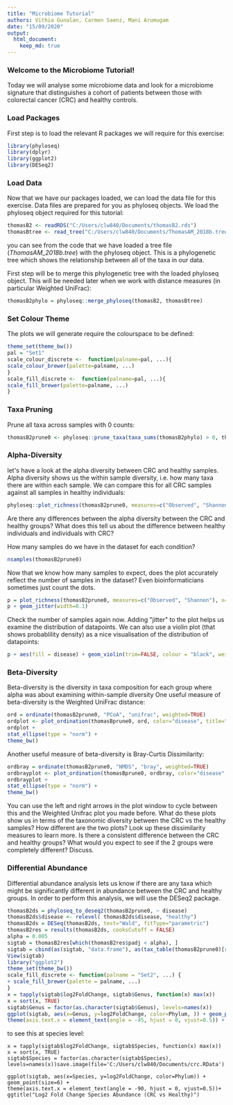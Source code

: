 ```yaml
---
title: "Microbiome Tutorial"
authors: Vithia Gunalan, Carmen Saenz, Mani Arumugam
date: "15/09/2020"
output:
  html_document:
    keep_md: true
---
```



### Welcome to the Microbiome Tutorial!
Today we will analyse some microbiome data and look for a microbiome signature that distinguishes a cohort of patients between those with colorectal cancer (CRC) and healthy controls.


### Load Packages

First step is to load the relevant R packages we will require for this exercise:

```r
library(phyloseq)
library(dplyr)
library(ggplot2)
library(DESeq2)
```

### Load Data

Now that we have our packages loaded, we can load the data file for this exercise.
Data files are prepared for you as phyloseq objects.
We load the phyloseq object required for this tutorial:

```r
thomasB2 <- readRDS("C:/Users/clw840/Documents/thomasB2.rds")
thomasBtree <- read_tree("C:/Users/clw840/Documents/ThomasAM_2018b.tree")
```

you can see from the code that we have loaded a tree file (_ThomasAM_2018b.tree_) with the phyloseq object.
This is a phylogenetic tree which shows the relationship between all of the taxa in our data.

First step will be to merge this phylogenetic tree with the loaded phyloseq object.
This will be needed later when we work with distance measures (in particular Weighted UniFrac):

```r
thomasB2phylo = phyloseq::merge_phyloseq(thomasB2, thomasBtree)
```

### Set Colour Theme

The plots we will generate require the colourspace to be defined:

```r
theme_set(theme_bw())
pal = "Set1"
scale_colour_discrete <-  function(palname=pal, ...){
scale_colour_brewer(palette=palname, ...)
}
scale_fill_discrete <-  function(palname=pal, ...){
scale_fill_brewer(palette=palname, ...)
}
```

### Taxa Pruning

Prune all taxa across samples with 0 counts:

```r
thomasB2prune0 <- phyloseq::prune_taxa(taxa_sums(thomasB2phylo) > 0, thomasB2phylo)
```

### Alpha-Diversity

let's have a look at the alpha diversity between CRC and healthy samples.
Alpha diversity shows us the within sample diversity, i.e. how many taxa there are within each sample.
We can compare this for all CRC samples against all samples in healthy individuals:

```r
phyloseq::plot_richness(thomasB2prune0, measures=c("Observed", "Shannon"), x="disease", color="disease")
```

Are there any differences between the alpha diversity between the CRC and healthy groups?
What does this tell us about the difference between healthy individuals and individuals with CRC?

How many samples do we have in the dataset for each condition?

```r
nsamples(thomasB2prune0)
```

Now that we know how many samples to expect, does the plot accurately reflect the number of samples in the dataset?
Even bioinformaticians sometimes just count the dots.


```r
p = plot_richness(thomasB2prune0, measures=c("Observed", "Shannon"), x="disease", color="disease")
p + geom_jitter(width=0.1)
```

Check the number of samples again now.
Adding "jitter" to the plot helps us examine the distribution of datapoints.
We can also use a violin plot (that shows probablility density) as a nice visualisation of the distribution of datapoints:

```r
p + aes(fill = disease) + geom_violin(trim=FALSE, colour = "black", weight = 1) + geom_jitter(width = 0.2, colour = "black")
```

### Beta-Diversity

Beta-diversity is the diversity in taxa composition for each group where alpha was about examining within-sample diversity
One useful measure of beta-diversity is the Weighted UniFrac distance:

```r
ord = ordinate(thomasB2prune0, "PCoA", "unifrac", weighted=TRUE)
ordplot <- plot_ordination(thomasBprune0, ord, color="disease", title="Weighted Unifrac Distance CRC vs Healthy")
ordplot +
stat_ellipse(type = "norm") +
theme_bw()
```

Another useful measure of beta-diversity is Bray-Curtis Dissimilarity:

```r
ordbray = ordinate(thomasB2prune0, "NMDS", "bray", weighted=TRUE)
ordbrayplot <- plot_ordination(thomasBprune0, ordbray, color="disease", title="Bray-Curtis Dissimilarity CRC vs Healthy")
ordbrayplot +
stat_ellipse(type = "norm") +
theme_bw()
```
You can use the left and right arrows in the plot window to cycle between this and the Weighted Unifrac plot you made before.
What do these plots show us in terms of the taxonomic diversity between the CRC vs the healthy samples?
How different are the two plots? Look up these dissimilarity measures to learn more.
Is there a consistent difference between the CRC and healthy groups?
What would you expect to see if the 2 groups were completely different? Discuss.

### Differential Abundance

Differential abundance analysis lets us know if there are any taxa which might be significantly different in abundance between the CRC and healthy groups.
In order to perform this analysis, we will use the DESeq2 package.




```r
thomasB2ds = phyloseq_to_deseq2(thomasB2prune0, ~ disease)
thomasB2ds$disease <- relevel( thomasB2ds$disease, "healthy")
thomasB2ds = DESeq(thomasB2ds, test="Wald", fitType="parametric")
thomasB2res = results(thomasB2ds, cooksCutoff = FALSE)
alpha = 0.005
sigtab = thomasB2res[which(thomasB2res$padj < alpha), ]
sigtab = cbind(as(sigtab, "data.frame"), as(tax_table(thomasB2prune0)[rownames(sigtab), ], "matrix"))
View(sigtab)
library("ggplot2")
theme_set(theme_bw())
scale_fill_discrete <- function(palname = "Set2", ...) {
+ scale_fill_brewer(palette = palname, ...)
}
x = tapply(sigtab$log2FoldChange, sigtab$Genus, function(x) max(x))
x = sort(x, TRUE)
sigtab$Genus = factor(as.character(sigtab$Genus), levels=names(x))
ggplot(sigtab, aes(x=Genus, y=log2FoldChange, color=Phylum, )) + geom_point(size=6) +
theme(axis.text.x = element_text(angle = -45, hjust = 0, vjust=0.5)) + ggtitle("Log2 Fold Change Genus Abundance (CRC vs Healthy)")
```


to see this at species level:
```{r]}
x = tapply(sigtab$log2FoldChange, sigtab$Species, function(x) max(x))
x = sort(x, TRUE)
sigtab$Species = factor(as.character(sigtab$Species), levels=names(x))save.image(file='C:/Users/clw840/Documents/crc.RData')

ggplot(sigtab, aes(x=Species, y=log2FoldChange, color=Phylum)) + geom_point(size=6) +
theme(axis.text.x = element_text(angle = -90, hjust = 0, vjust=0.5))+ ggtitle("Log2 Fold Change Species Abundance (CRC vs Healthy)")
```
